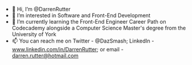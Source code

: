 - 👋 Hi, I’m @DarrenRutter
- 👀 I’m interested in Software and Front-End Development
- 🌱 I’m currently learning the Front-End Engineer Career Path on Codecademy alongside a Computer Science Master's degree from the University of York
- 📫 You can reach me on Twitter - @DazSmash; LinkedIn - www.linkedin.com/in/DarrenRutter; or email - darren.rutter@hotmail.com
